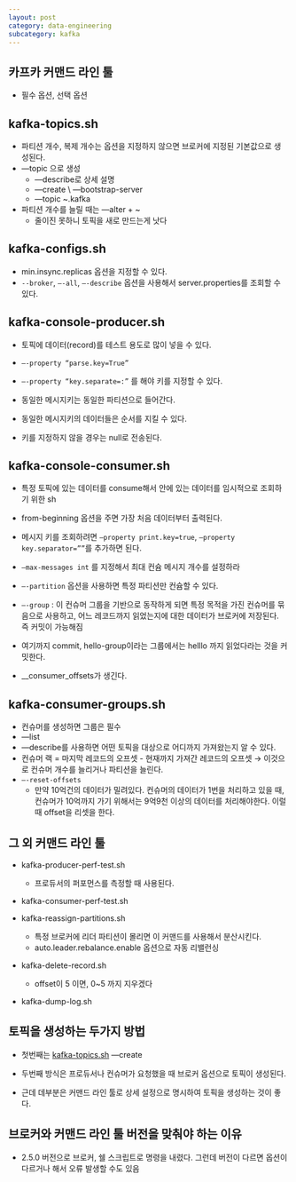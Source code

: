 ```yaml
---
layout: post
category: data-engineering
subcategory: kafka
---
```


## 카프카 커맨드 라인 툴

- 필수 옵션, 선택 옵션

## kafka-topics.sh

- 파티션 개수, 복제 개수는 옵션을 지정하지 않으면 브로커에 지정된 기본값으로 생성된다.
- —topic 으로 생성
    - —describe로 상세 설명
    - —create \ —bootstrap-server
    - —topic ~.kafka
- 파티션 개수를 늘릴 때는 —alter + ~
    - 줄이진 못하니 토픽을 새로 만드는게 낫다

## kafka-configs.sh

- min.insync.replicas 옵션을 지정할 수 있다.
- `--broker`, `—-all`, `—-describe` 옵션을 사용해서 server.properties를 조회할 수 있다.

## kafka-console-producer.sh

- 토픽에 데이터(record)를 테스트 용도로 많이 넣을 수 있다.
- `—-property “parse.key=True”`
- `—-property “key.separate=:”` 를 해야 키를 지정할 수 있다.

- 동일한 메시지키는 동일한 파티션으로 들어간다.
- 동일한 메시지키의 데이터들은 순서를 지킬 수 있다.
- 키를 지정하지 않을 경우는 null로 전송된다.

## kafka-console-consumer.sh

- 특정 토픽에 있는 데이터를 consume해서 안에 있는 데이터를 임시적으로 조회하기 위한 sh
- from-beginning 옵션을 주면 가장 처음 데이터부터 출력된다.


- 메시지 키를 조회하려면 `—property print.key=true`, `—property key.separator=””`를 추가하면 된다.
- `—max-messages int` 를 지정해서 최대 컨슘 메시지 개수를 설정하라
- `—-partition` 옵션을 사용하면 특정 파티션만 컨슘할 수 있다.
- `—-group` : 이 컨슈머 그룹을 기반으로 동작하게 되면 특정 목적을 가진 컨슈머를 묶음으로 사용하고, 어느 레코드까지 읽었는지에 대한 데이터가 브로커에 저장된다. 즉 커밋이 가능해짐

- 여기까지 commit, hello-group이라는 그룹에서는 helllo 까지 읽었다라는 것을 커밋한다.


- __consumer_offsets가 생긴다.

## kafka-consumer-groups.sh

- 컨슈머를 생성하면 그룹은 필수
- —list
- —describe를 사용하면 어떤 토픽을 대상으로 어디까지 가져왔는지 알 수 있다.
- 컨슈머 랙 = 마지막 레코드의 오프셋 - 현재까지 가져간 레코드의 오프셋 → 이것으로 컨슈머 개수를 늘리거나 파티션을 늘린다.
- `—-reset-offsets`
    - 만약 10억건의 데이터가 밀려있다. 컨슈머의 데이터가 1번을 처리하고 있을 때, 컨슈머가 10억까지 가기 위해서는 9억9천 이상의 데이터를 처리해야한다. 이럴 때 offset을 리셋을 한다.

## 그 외 커맨드 라인 툴

- kafka-producer-perf-test.sh
    - 프로듀서의 퍼포먼스를 측정할 때 사용된다.
- kafka-consumer-perf-test.sh
- kafka-reassign-partitions.sh
    - 특정 브로커에 리더 파티션이 몰리면 이 커맨드를 사용해서 분산시킨다.
    - auto.leader.rebalance.enable 옵션으로 자동 리밸런싱
- kafka-delete-record.sh
    - offset이 5 이면, 0~5 까지 지우겠다
        
        
- kafka-dump-log.sh

## 토픽을 생성하는 두가지 방법

- 첫번째는 [kafka-topics.sh](http://kafka-topics.sh) —create
- 두번째 방식은 프로듀서나 컨슈머가 요청했을 때 브로커 옵션으로 토픽이 생성된다.


- 근데 데부분은 커맨드 라인 툴로 상세 설정으로 명시하여 토픽을 생성하는 것이 좋다.

## 브로커와 커맨드 라인 툴 버전을 맞춰야 하는 이유

- 2.5.0 버전으로 브로커, 쉘 스크립트로 명령을 내렸다. 그런데 버전이 다르면 옵션이 다르거나 해서 오류 발생할 수도 있음